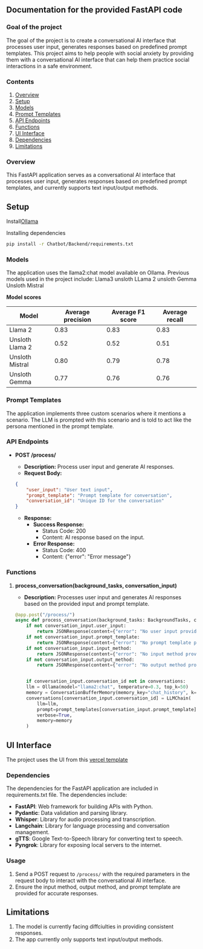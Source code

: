 ## Documentation for the provided FastAPI code

### Goal of the project
The goal of the project is to create a conversational AI interface that processes user input, generates responses based on predefined prompt templates. 
This project aims to help people with social anxiety by providing them with a conversational AI interface that can help them practice social interactions in a safe environment.
### Contents 
1. [Overview](#overview)
2. [Setup](#setup)
3. [Models](#models)
4. [Prompt Templates](#prompt-templates)
5. [API Endpoints](#api-endpoints)
6. [Functions](#functions)
7. [UI Interface](#ui-interface)
8. [Dependencies](#dependencies)
9. [Limitations](#limitations)

### Overview

This FastAPI application serves as a conversational AI interface that processes user input, generates responses based on predefined prompt templates, and currently supports text input/output methods.

## Setup
Install[Ollama](https://ollama.com/download)

Installing dependencies

```bash
pip install -r Chatbot/Backend/requirements.txt
```
### Models

The application uses the llama2:chat model available on Ollama. 
Previous models used in the project include:
Llama3 
unsloth LLama 2 
unsloth Gemma
Unsloth Mistral

**Model scores**

| Model | Average precision | Average F1 score | Average recall |
|-|-|-|-|
| Llama 2 | 0.83 | 0.83 | 0.83 |
| Unsloth Llama 2 | 0.52 | 0.52 | 0.51 |
| Unsloth Mistral | 0.80 | 0.79| 0.78 |
| Unsloth Gemma  | 0.77 | 0.76 | 0.76|

### Prompt Templates

The application implements three custom scenarios where it mentions a scenario. The LLM is prompted with this scenario and is told to act like the persona mentioned in the prompt template.

### API Endpoints

- **POST /process/**
   - **Description:** Process user input and generate AI responses.
   - **Request Body:**
   
   ```json
   {
       "user_input": "User text input",
       "prompt_template": "Prompt template for conversation",
       "conversation_id": "Unique ID for the conversation"
   }
   ```
   
   - **Response:**
       - **Success Response:**
           - Status Code: 200
           - Content: AI response based on the input.
       - **Error Response:**
           - Status Code: 400
           - Content: {"error": "Error message"}

### Functions

1. **process_conversation(background_tasks, conversation_input)**
   - **Description:** Processes user input and generates AI responses based on the provided input and prompt template.
   
    ```python
    @app.post("/process/")
    async def process_conversation(background_tasks: BackgroundTasks, conversation_input: ConversationInput):
        if not conversation_input.user_input:
            return JSONResponse(content={"error": "No user input provided"}, status_code=400)
        if not conversation_input.prompt_template:
            return JSONResponse(content={"error": "No prompt template provided"}, status_code=400)
        if not conversation_input.input_method:
            return JSONResponse(content={"error": "No input method provided"}, status_code=400)
        if not conversation_input.output_method:
            return JSONResponse(content={"error": "No output method provided"}, status_code=400)
    

        if conversation_input.conversation_id not in conversations:
        llm = Ollama(model="llama2:chat", temperature=0.3, top_k=50)
        memory = ConversationBufferMemory(memory_key="chat_history", k=6, return_messages=True)
        conversations[conversation_input.conversation_id] = LLMChain(
            llm=llm,
            prompt=prompt_templates[conversation_input.prompt_template],
            verbose=True,
            memory=memory
        )
    ```


## UI Interface
The project uses the UI from this [vercel template](https://github.com/vercel/ai-chatbot)

### Dependencies
The dependencies for the FastAPI application are included in requirements.txt file. 
The dependencies include:
- **FastAPI**: Web framework for building APIs with Python.
- **Pydantic**: Data validation and parsing library.
- **Whisper**: Library for audio processing and transcription.
- **Langchain**: Library for language processing and conversation management.
- **gTTS**: Google Text-to-Speech library for converting text to speech.
- **Pyngrok**: Library for exposing local servers to the internet.


### Usage

1. Send a POST request to `/process/` with the required parameters in the request body to interact with the conversational AI interface.
2. Ensure the input method, output method, and prompt template are provided for accurate responses.

## Limitations

1. The model is currently facing diffciulties in providing consistent responses.
2. The app currently only supports text input/output methods.

























